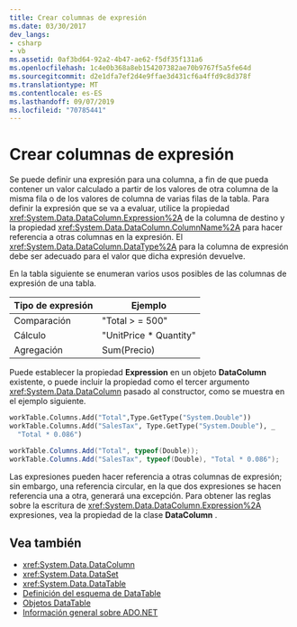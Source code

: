 ```yaml
---
title: Crear columnas de expresión
ms.date: 03/30/2017
dev_langs:
- csharp
- vb
ms.assetid: 0af3bd64-92a2-4b47-ae62-f5df35f131a6
ms.openlocfilehash: 1c4e0b368a8eb154207382ae70b9767f5a5fe64d
ms.sourcegitcommit: d2e1dfa7ef2d4e9ffae3d431cf6a4ffd9c8d378f
ms.translationtype: MT
ms.contentlocale: es-ES
ms.lasthandoff: 09/07/2019
ms.locfileid: "70785441"
---
```

# <a name="creating-expression-columns"></a>Crear columnas de expresión
Se puede definir una expresión para una columna, a fin de que pueda contener un valor calculado a partir de los valores de otra columna de la misma fila o de los valores de columna de varias filas de la tabla. Para definir la expresión que se va a evaluar, utilice la propiedad <xref:System.Data.DataColumn.Expression%2A> de la columna de destino y la propiedad <xref:System.Data.DataColumn.ColumnName%2A> para hacer referencia a otras columnas en la expresión. El <xref:System.Data.DataColumn.DataType%2A> para la columna de expresión debe ser adecuado para el valor que dicha expresión devuelve.  
  
 En la tabla siguiente se enumeran varios usos posibles de las columnas de expresión de una tabla.  
  
|Tipo de expresión|Ejemplo|  
|---------------------|-------------|  
|Comparación|"Total > = 500"|  
|Cálculo|"UnitPrice * Quantity"|  
|Agregación|Sum(Precio)|  
  
 Puede establecer la propiedad **Expression** en un objeto **DataColumn** existente, o puede incluir la propiedad como el tercer argumento <xref:System.Data.DataColumn> pasado al constructor, como se muestra en el ejemplo siguiente.  
  
```vb  
workTable.Columns.Add("Total",Type.GetType("System.Double"))  
workTable.Columns.Add("SalesTax", Type.GetType("System.Double"), _  
  "Total * 0.086")  
```  
  
```csharp  
workTable.Columns.Add("Total", typeof(Double));  
workTable.Columns.Add("SalesTax", typeof(Double), "Total * 0.086");  
```  
  
 Las expresiones pueden hacer referencia a otras columnas de expresión; sin embargo, una referencia circular, en la que dos expresiones se hacen referencia una a otra, generará una excepción. Para obtener las reglas sobre la escritura de <xref:System.Data.DataColumn.Expression%2A> expresiones, vea la propiedad de la clase **DataColumn** .  
  
## <a name="see-also"></a>Vea también

- <xref:System.Data.DataColumn>
- <xref:System.Data.DataSet>
- <xref:System.Data.DataTable>
- [Definición del esquema de DataTable](datatable-schema-definition.md)
- [Objetos DataTable](datatables.md)
- [Información general sobre ADO.NET](../ado-net-overview.md)
